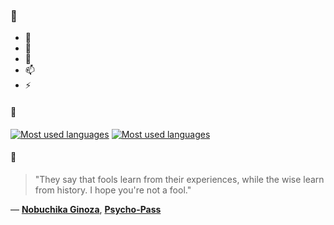 ### 👋

- 🔭
- 🌱
- 💬
- 📫
- ⚡

#### 🧏

[![Most used languages](https://github-readme-stats-aynah.vercel.app/api/top-langs/?username=aynh&theme=solarized-dark&langs_count=6&layout=compact&hide_title=true)](https://github.com/anuraghazra/github-readme-stats#gh-dark-mode-only)
[![Most used languages](https://github-readme-stats-aynah.vercel.app/api/top-langs/?username=aynh&theme=solarized-light&langs_count=6&layout=compact&hide_title=true)](https://github.com/anuraghazra/github-readme-stats#gh-light-mode-only)

#### 💬

> "They say that fools learn from their experiences, while the wise learn from history. I hope you're not a fool."

&mdash; [**Nobuchika Ginoza**](https://myanimelist.net/character.php?q=Nobuchika%20Ginoza&cat=character), [**Psycho-Pass**](https://myanimelist.net/search/all?q=Psycho-Pass&cat=all)

